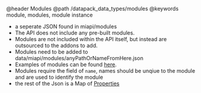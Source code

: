 @header Modules
@path /datapack_data_types/modules
@keywords module, modules, module instance

- a seperate JSON found in miapi/modules
- The API does not include any pre-built modules.
- Modules are not included within the API itself, but instead are outsourced to the addons to add.
- Modules need to be added to data/miapi/modules/anyPathOrNameFromHere.json
- Examples of modules can be found [here](https://github.com/Truly-Modular/Arsenal/tree/master/arsenal-common/src/main/resources/data/miapi/modules).
- Modules require the field of `name`, names should be unqiue to the module and are used to identify the module
- the rest of the Json is a Map of [Properties](https://github.com/Truly-Modular/Modular-Item-API/wiki/Property-List)
